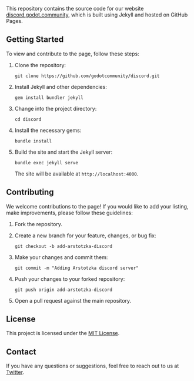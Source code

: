 This repository contains the source code for our website [discord.godot.community](https://discord.godot.community/), which is built using Jekyll and hosted on GitHub Pages.

## Getting Started

To view and contribute to the page, follow these steps:

1. Clone the repository:

   ```shell
   git clone https://github.com/godotcommunity/discord.git
   ```

2. Install Jekyll and other dependencies:

   ```shell
   gem install bundler jekyll
   ```

3. Change into the project directory:

   ```shell
   cd discord
   ```

4. Install the necessary gems:

   ```shell
   bundle install
   ```

5. Build the site and start the Jekyll server:

   ```shell
   bundle exec jekyll serve
   ```

   The site will be available at `http://localhost:4000`.

## Contributing

We welcome contributions to the page! If you would like to add your listing, make improvements, please follow these guidelines:

1. Fork the repository.

2. Create a new branch for your feature, changes, or bug fix:

   ```shell
   git checkout -b add-arstotzka-discord
   ```

3. Make your changes and commit them:

   ```shell
   git commit -m "Adding Arstotzka discord server"
   ```

4. Push your changes to your forked repository:

   ```shell
   git push origin add-arstotzka-discord
   ```

5. Open a pull request against the main repository.

## License

This project is licensed under the [MIT License](LICENSE).

## Contact

If you have any questions or suggestions, feel free to reach out to us at [Twitter](https://twitter.com/godotcommunity).